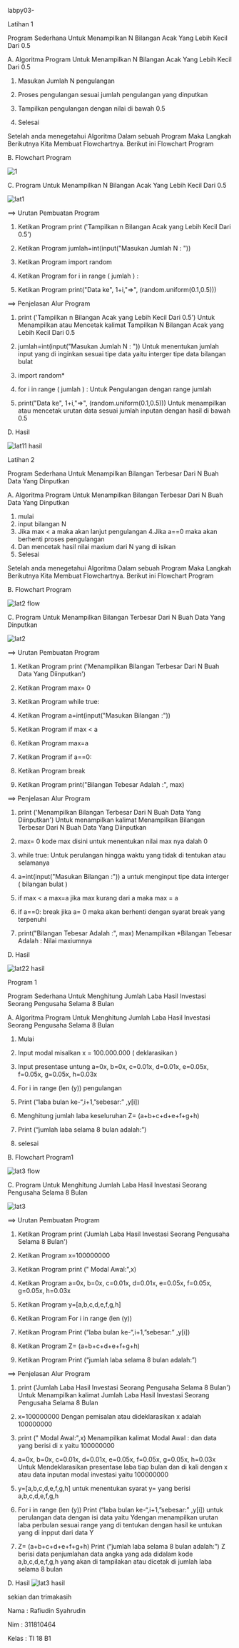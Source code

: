 labpy03-

Latihan 1

Program Sederhana Untuk Menampilkan N Bilangan Acak Yang Lebih Kecil Dari 0.5

A. Algoritma Program Untuk Menampilkan N Bilangan Acak Yang Lebih Kecil Dari 0.5

1. Masukan Jumlah N pengulangan

2. Proses pengulangan sesuai jumlah pengulangan yang dinputkan

3. Tampilkan pengulangan dengan nilai di bawah 0.5

4. Selesai

Setelah anda menegetahui Algoritma Dalam sebuah Program Maka Langkah Berikutnya Kita Membuat Flowchartnya. Berikut ini Flowchart Program

B. Flowchart Program

![1](https://user-images.githubusercontent.com/46749109/53216118-24a7b900-3686-11e9-9d09-512da648e987.jpg)


C. Program Untuk Menampilkan N Bilangan Acak Yang Lebih Kecil Dari 0.5

![lat1](https://user-images.githubusercontent.com/46749109/53216172-5456c100-3686-11e9-8c9e-9c8e2d2cdc3a.JPG)

==> Urutan Pembuatan Program

1. Ketikan Program print ('Tampilkan n Bilangan Acak yang Lebih Kecil Dari 0.5')

2. Ketikan Program jumlah=int(input("Masukan Jumlah N : "))

3. Ketikan Program import random

4. Ketikan Program for i in range ( jumlah ) :

5. Ketikan Program print("Data ke", 1+i,"=>", (random.uniform(0.1,0.5)))


==> Penjelasan Alur Program

1. print ('Tampilkan n Bilangan Acak yang Lebih Kecil Dari 0.5') Untuk Menampilkan atau Mencetak kalimat Tampilkan N Bilangan Acak yang Lebih Kecil Dari 0.5

2. jumlah=int(input("Masukan Jumlah N : ")) Untuk menentukan jumlah input yang di inginkan sesuai tipe data yaitu interger tipe data bilangan bulat

3. import random*

4. for i in range ( jumlah ) : Untuk Pengulangan dengan range jumlah

5. print("Data ke", 1+i,"=>", (random.uniform(0.1,0.5))) Untuk menampilkan atau mencetak urutan data sesuai jumlah inputan dengan hasil di bawah 0.5

D. Hasil

![lat11 hasil](https://user-images.githubusercontent.com/46749109/53217157-98979080-3689-11e9-8bbd-df9a1978e33f.JPG)


Latihan 2

Program Sederhana Untuk Menampilkan Bilangan Terbesar Dari N Buah Data Yang Dinputkan

A. Algoritma Program Untuk Menampilkan Bilangan Terbesar Dari N Buah Data Yang Dinputkan

1. mulai
2. input bilangan N
3. Jika max < a maka akan lanjut pengulangan 4.Jika a==0 maka akan berhenti proses pengulangan
4. Dan mencetak hasil nilai maxium dari N yang di isikan
5. Selesai

Setelah anda menegetahui Algoritma Dalam sebuah Program Maka Langkah Berikutnya Kita Membuat Flowchartnya. Berikut ini Flowchart Program

B. Flowchart Program

![lat2 flow](https://user-images.githubusercontent.com/46749109/53216239-8ec05e00-3686-11e9-98b6-331e601f2f17.jpg)


C. Program Untuk Menampilkan Bilangan Terbesar Dari N Buah Data Yang Dinputkan

![lat2](https://user-images.githubusercontent.com/46749109/53216279-a7c90f00-3686-11e9-82dd-d828531ab572.JPG)

==> Urutan Pembuatan Program

1. Ketikan Program print ('Menampilkan Bilangan Terbesar Dari N Buah Data Yang Diinputkan')

2. Ketikan Program max= 0

3. Ketikan Program while true:

4. Ketikan Program a=int(input("Masukan Bilangan :"))

5. Ketikan Program if max < a

6. Ketikan Program max=a

7. Ketikan Program if a==0:

8. Ketikan Program break

9. Ketikan Program print("Bilangan Tebesar Adalah :", max)


==> Penjelasan Alur Program

1. print ('Menampilkan Bilangan Terbesar Dari N Buah Data Yang Diinputkan') Untuk menampilkan kalimat Menampilkan Bilangan Terbesar Dari N Buah Data Yang Diinputkan

2. max= 0 kode max disini untuk menentukan nilai max nya dalah 0

3. while true: Untuk perulangan hingga waktu yang tidak di tentukan atau selamanya

4. a=int(input("Masukan Bilangan :")) a untuk menginput tipe data interger ( bilangan bulat )

5. if max < a max=a jika max kurang dari a maka max = a

6. if a==0: break jika a= 0 maka akan berhenti dengan syarat break yang terpenuhi

7. print("Bilangan Tebesar Adalah :", max) Menampilkan *Bilangan Tebesar Adalah : Nilai maxiumnya

D. Hasil

![lat22 hasil](https://user-images.githubusercontent.com/46749109/53217207-c54ba800-3689-11e9-87c2-f96c8231c237.jpg)


Program 1

Program Sederhana Untuk Menghitung Jumlah Laba Hasil Investasi Seorang Pengusaha Selama 8 Bulan

A. Algoritma Program Untuk Menghitung Jumlah Laba Hasil Investasi Seorang Pengusaha Selama 8 Bulan

1. Mulai

2. Input modal misalkan x = 100.000.000 ( deklarasikan )

3. Input presentase untung a=0x, b=0x, c=0.01x, d=0.01x, e=0.05x, f=0.05x, g=0.05x, h=0.03x

4. For i in range (len (y)) pengulangan

5. Print (“laba bulan ke-“,i+1,”sebesar:” ,y[i])

6. Menghitung jumlah laba keseluruhan Z= (a+b+c+d+e+f+g+h)

7. Print (“jumlah laba selama 8 bulan adalah:”)

8. selesai

B. Flowchart Program1

![lat3 flow](https://user-images.githubusercontent.com/46749109/53216367-e3fc6f80-3686-11e9-8205-681d45b1a04a.jpg)


C. Program Untuk Menghitung Jumlah Laba Hasil Investasi Seorang Pengusaha Selama 8 Bulan

![lat3](https://user-images.githubusercontent.com/46749109/53216748-2ffbe400-3688-11e9-87ae-81e07f8f2e5c.JPG)

==> Urutan Pembuatan Program

1. Ketikan Program print ('Jumlah Laba Hasil Investasi Seorang Pengusaha Selama 8 Bulan')

2. Ketikan Program x=100000000

3. Ketikan Program print (" Modal Awal:",x)

4. Ketikan Program a=0x, b=0x, c=0.01x, d=0.01x, e=0.05x, f=0.05x, g=0.05x, h=0.03x

5. Ketikan Program y=[a,b,c,d,e,f,g,h]

6. Ketikan Program For i in range (len (y))

7. Ketikan Program Print (“laba bulan ke-“,i+1,”sebesar:” ,y[i])

8. Ketikan Program Z= (a+b+c+d+e+f+g+h)

9. Ketikan Program Print (“jumlah laba selama 8 bulan adalah:”)


==> Penjelasan Alur Program

1. print ('Jumlah Laba Hasil Investasi Seorang Pengusaha Selama 8 Bulan') Untuk Menampilkan kalimat Jumlah Laba Hasil Investasi Seorang Pengusaha Selama 8 Bulan

2. x=100000000 Dengan pemisalan atau dideklarasikan x adalah 100000000

3. print (" Modal Awal:",x) Menampilkan kalimat Modal Awal : dan data yang berisi di x yaitu 100000000

4. a=0x, b=0x, c=0.01x, d=0.01x, e=0.05x, f=0.05x, g=0.05x, h=0.03x Untuk Mendeklarasikan presentase laba tiap bulan dan di kali dengan x atau data inputan modal investasi yaitu 100000000

5. y=[a,b,c,d,e,f,g,h] untuk menentukan syarat y= yang berisi a,b,c,d,e,f,g,h

6. For i in range (len (y)) Print (“laba bulan ke-“,i+1,”sebesar:” ,y[i]) untuk perulangan data dengan isi data yaitu Ydengan menampilkan urutan laba perbulan sesuai range yang di tentukan dengan hasil ke untukan yang di inpput dari data Y

7. Z= (a+b+c+d+e+f+g+h) Print (“jumlah laba selama 8 bulan adalah:”) Z berisi data penjumlahan data angka yang ada didalam kode a,b,c,d,e,f,g,h yang akan di tampilakan atau dicetak di jumlah laba selama 8 bulan

D. Hasil
![lat3 hasil](https://user-images.githubusercontent.com/46749109/53216786-4b66ef00-3688-11e9-92e9-aee871ae5178.jpg)



sekian dan trimakasih

Nama  : Rafiudin Syahrudin

Nim   : 311810464

Kelas : TI 18 B1
